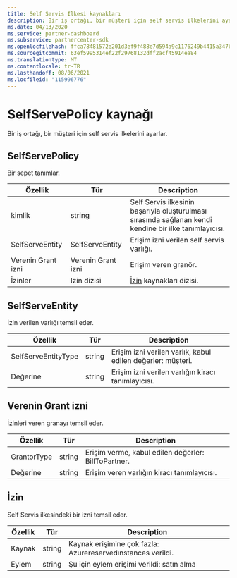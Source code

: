 ```yaml
---
title: Self Servis Ilkesi kaynakları
description: Bir iş ortağı, bir müşteri için self servis ilkelerini ayarlar.
ms.date: 04/13/2020
ms.service: partner-dashboard
ms.subservice: partnercenter-sdk
ms.openlocfilehash: ffca78481572e201d3ef9f488e7d594a9c1176249b4415a347b488f4b9b81c51
ms.sourcegitcommit: 63ef5995314ef22f29768132dff2acf45914ea84
ms.translationtype: MT
ms.contentlocale: tr-TR
ms.lasthandoff: 08/06/2021
ms.locfileid: "115996776"
---
```

# <a name="selfservepolicy-resource"></a>SelfServePolicy kaynağı

Bir iş ortağı, bir müşteri için self servis ilkelerini ayarlar.

## <a name="selfservepolicy"></a>SelfServePolicy

Bir sepet tanımlar.

| Özellik              | Tür             | Description                                                                                            |
|-----------------------|------------------|--------------------------------------------------------------------------------------------------------|
| kimlik                    | string           | Self Servis ilkesinin başarıyla oluşturulması sırasında sağlanan kendi kendine bir ilke tanımlayıcısı.     |
| SelfServeEntity       | SelfServeEntity  | Erişim izni verilen self servis varlığı.                                                     |
| Verenin Grant izni               | Verenin Grant izni          | Erişim veren granör.                                                                    |
| İzinler           | Izin dizisi| [İzin](#permission) kaynakları dizisi.                                                                     |

## <a name="selfserveentity"></a>SelfServeEntity

İzin verilen varlığı temsil eder.

| Özellik             | Tür|Description|
|----------------------|----------------------------------|--------------------------------------------------------------------------------------------|
| SelfServeEntityType  | string                           | Erişim izni verilen varlık, kabul edilen değerler: müşteri.                                 |
| Değerine             | string                           | Erişim izni verilen varlığın kiracı tanımlayıcısı.                                   |

## <a name="grantor"></a>Verenin Grant izni

İzinleri veren granayı temsil eder.

| Özellik             | Tür|Description|
|----------------------|----------------------------------|--------------------------------------------------------------------------------------------|
| GrantorType          | string                           | Erişim verme, kabul edilen değerler: BillToPartner.                               |
| Değerine             | string                           | Erişim veren varlığın kiracı tanımlayıcısı.                                       |


## <a name="permission"></a>İzin

Self Servis ilkesindeki bir izni temsil eder.

| Özellik             | Tür|Description|
|----------------------|----------------------------------|--------------------------------------------------------------------------------------------|
| Kaynak             | string                           | Kaynak erişimine çok fazla: Azurereservedınstances verildi.                          |
| Eylem               | string                           | Şu için eylem erişimi verildi: satın alma                                           |
